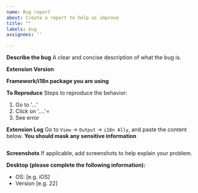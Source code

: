 ```yaml
---
name: Bug report
about: Create a report to help us improve
title: ""
labels: bug
assignees: ''

---
```


**Describe the bug**
A clear and concise description of what the bug is.

**Extension Version**
<!-- i18n Ally or Vue i18n Ally (v0.x) -->

**Framework/i18n package you are using**
<!-- vue-i18n, react-i18next, npx-translate, etc. -->

**To Reproduce**
Steps to reproduce the behavior:
1. Go to '...'
2. Click on '....'=
3. See error

**Extension Log**
Go to `View` -> `Output` -> `i18n Ally`, and paste the content below. **You should mask any sensitive information**

```

```

**Screenshots**
If applicable, add screenshots to help explain your problem.

**Desktop (please complete the following information):**
 - OS: [e.g. iOS]
 - Version [e.g. 22]
